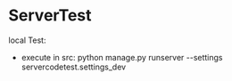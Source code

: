 # ServerTest

local Test:
- execute in src: python manage.py runserver --settings servercodetest.settings_dev